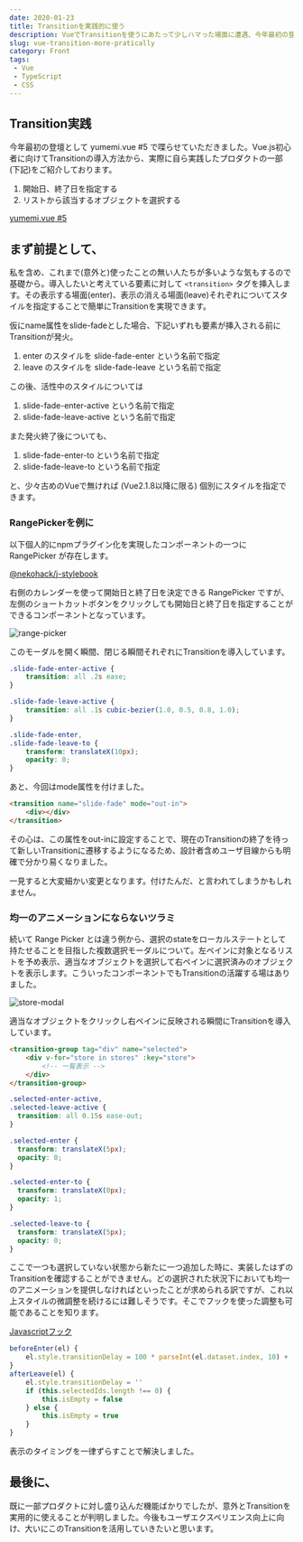 ```yaml
---
date: 2020-01-23
title: Transitionを実践的に使う
description: VueでTransitionを使うにあたって少しハマった場面に遭遇、今年最初の登壇として yumemi.vue #5 で喋らせていただきました。
slug: vue-transition-more-pratically
category: Front
tags: 
 - Vue
 - TypeScript
 - CSS
---
```


## Transition実践

今年最初の登壇として yumemi.vue #5 で喋らせていただきました。Vue.js初心者に向けてTransitionの導入方法から、実際に自ら実践したプロダクトの一部(下記)をご紹介しております。

1. 開始日、終了日を指定する
2. リストから該当するオブジェクトを選択する

<a class="link-preview" href="https://slides.com/jiyuujin/20200123">yumemi.vue #5</a>

## まず前提として、

私を含め、これまで(意外と)使ったことの無い人たちが多いような気もするので基礎から。導入したいと考えている要素に対して `<transition>` タグを挿入します。その表示する場面(enter)、表示の消える場面(leave)それぞれについてスタイルを指定することで簡単にTransitionを実現できます。

仮にname属性をslide-fadeとした場合、下記いずれも要素が挿入される前にTransitionが発火。

1. enter のスタイルを slide-fade-enter という名前で指定
2. leave のスタイルを slide-fade-leave という名前で指定

この後、活性中のスタイルについては

1. slide-fade-enter-active という名前で指定
2. slide-fade-leave-active という名前で指定

また発火終了後についても、

1. slide-fade-enter-to という名前で指定
2. slide-fade-leave-to という名前で指定

と、少々古めのVueで無ければ (Vue2.1.8以降に限る) 個別にスタイルを指定できます。

### RangePickerを例に

以下個人的にnpmプラグイン化を実現したコンポーネントの一つに RangePicker が存在します。

<a class="link-preview" href="https://www.npmjs.com/package/@nekohack/j-stylebook">@nekohack/j-stylebook</a>

右側のカレンダーを使って開始日と終了日を決定できる RangePicker ですが、左側のショートカットボタンをクリックしても開始日と終了日を指定することができるコンポーネントとなっています。

![range-picker](//images.ctfassets.net/gzkue3szf85p/5uQwLRPd72m5W6XkHx8ifx/071508472b4419db324768072d81f9cc/range-picker.png)

このモーダルを開く瞬間、閉じる瞬間それぞれにTransitionを導入しています。

```scss
.slide-fade-enter-active {
    transition: all .2s ease;
}

.slide-fade-leave-active {
    transition: all .1s cubic-bezier(1.0, 0.5, 0.8, 1.0);
}

.slide-fade-enter,
.slide-fade-leave-to {
    transform: translateX(10px);
    opacity: 0;
}
```

あと、今回はmode属性を付けました。

```html
<transition name="slide-fade" mode="out-in">
    <div></div>
</transition>
```

その心は、この属性をout-inに設定することで、現在のTransitionの終了を待って新しいTransitionに遷移するようになるため、設計者含めユーザ目線からも明確で分かり易くなりました。

一見すると大変細かい変更となります。付けたんだ、と言われてしまうかもしれません。

### 均一のアニメーションにならないツラミ

続いて Range Picker とは違う例から、選択のstateをローカルステートとして持たせることを目指した複数選択モーダルについて。左ペインに対象となるリストを予め表示、適当なオブジェクトを選択して右ペインに選択済みのオブジェクトを表示します。こういったコンポーネントでもTransitionの活躍する場はありました。

![store-modal](//images.ctfassets.net/gzkue3szf85p/EJOVbXOoCd32hkcFh3xR5/dac7279d76f5795a8291544aa2ff9dec/store-modal.png)

適当なオブジェクトをクリックし右ペインに反映される瞬間にTransitionを導入しています。

```html
<transition-group tag="div" name="selected">
    <div v-for="store in stores" :key="store">
        <!-- 一覧表示 -->
    </div>
</transition-group>
```

```scss
.selected-enter-active,
.selected-leave-active {
  transition: all 0.15s ease-out;
}

.selected-enter {
  transform: translateX(5px);
  opacity: 0;
}

.selected-enter-to {
  transform: translateX(0px);
  opacity: 1;
}

.selected-leave-to {
  transform: translateX(5px);
  opacity: 0;
}
```

ここで一つも選択していない状態から新たに一つ追加した時に、実装したはずのTransitionを確認することができません。どの選択された状況下においても均一のアニメーションを提供しなければといったことが求められる訳ですが、これ以上スタイルの微調整を続けるには難しそうです。そこでフックを使った調整も可能であることを知ります。

<a class="link-preview" href="https://jp.vuejs.org/v2/guide/transitions.html#JavaScript-%E3%83%95%E3%83%83%E3%82%AF">Javascriptフック</a>

```ts
beforeEnter(el) {
    el.style.transitionDelay = 100 * parseInt(el.dataset.index, 10) + 'ms'
}
afterLeave(el) {
    el.style.transitionDelay = ''
    if (this.selectedIds.length !== 0) {
        this.isEmpty = false
    } else {
        this.isEmpty = true
    }
}
```

表示のタイミングを一律ずらすことで解決しました。

## 最後に、

既に一部プロダクトに対し盛り込んだ機能ばかりでしたが、意外とTransitionを実用的に使えることが判明しました。今後もユーザエクスペリエンス向上に向け、大いにこのTransitionを活用していきたいと思います。
